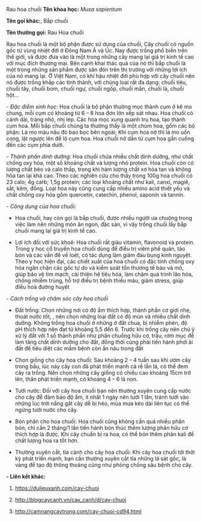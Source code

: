 Rau hoa chuối
**Tên khoa học:** *Musa sapientum*

**Tên gọi khác:**, Bắp chuối

**Tên thường gọi:** Rau Hoa chuối

Rau hoa chuối là một bộ phận được sử dụng của chuối, Cây chuối có nguồn gốc từ vùng nhiệt đới ở Đông Nam Á và Úc. Nay được trồng phổ biến trên thế giới, và được đưa vào là một trong những cây mang lại giá trị kinh tế cao với mục đích thương mại. Bên cạnh khai thác quả của nó thì bắp chuối là một trong những sản phẩm được săn đón trên thị trường với những lợi ích của nó mang lại. Ở Việt Nam, có khí hậu nhiệt đới phù hợp với cây chuối nên nó được trồng khắp các tỉnh thành, với chủng loại rất đa dạng: chuối tiêu, chuối tây, chuối bom, chuối ngự, chuối ngốp, chuối mắn, chuối lá, chuối hột… 

*- Đặc điểm sinh học:* Hoa chuối là bộ phận thường mọc thành cụm ở kẽ mo chung, mỗi cụm có khoảng từ 6 – 8 hoa đơn lớn xếp sát nhau. Hoa chuối có cánh dài, tràng nhỏ, nhị lép. Các hoa mọc xung quanh trụ hoa, tạo thành cụm hoa. Mỗi bắp chuối chúng ta thường thấy là một chùm hoa, gồm các bộ phận: Lá mo màu nâu đỏ bao bọc bên ngoài; Khi cụm hoa nở thì lá mo uốn cong, lật ngược lên để lộ cụm hoa. Hoa chuối nở dần từ cụm hoa gần cuống đến các cụm phía dưới. 

*- Thành phần dinh dưỡng:* Hoa chuối chứa nhiều chất dinh dưỡng, như chất chống oxy hóa, một số khoáng chất và lượng nhỏ protein. Hoa chuối còn có lượng chất béo và calo thấp, trong khi hàm lượng chất xơ hòa tan và không hòa tan lại khá cao. Theo các nghiên cứu cho thấy trong 100g hoa chuối có 23 calo; 4g carb; 1,5g protein; các loại khoáng chất như kali, canxi, magiê, sắt, kẽm, đồng. Loại hoa này cũng cung cấp nhiều amino acid thiết yếu và chất chống oxy hóa gồm quercetin, catechin, phenol, saponin và tannin.

*- Công dụng của hoa chuối:*

+ Hoa chuối, hay còn gọi là bắp chuối, được nhiều người ưa chuộng trong việc làm nên những món ăn ngon, đặc sản, vì vậy trồng chuối lấy bắp chuối mang lại giá trị kinh tế cao.

+ Lợi ích đối với sức khoẻ: Hoa chuối rất giàu vitamin, flavonoid và protein. Trong y học cổ truyền hoa chuối dùng để điều trị viêm phế quản, táo bón và các vấn đề về loét, có tác dụng làm giảm đau bụng kinh nguyệt. Theo y học hiện đại, các chiết xuất của hoa chuối có đặc tính chống oxy hóa ngăn chặn các gốc tự do và kiểm soát tổn thương tế bào và mô, giúp bảo vệ tim mạch, cải thiện hệ tiêu hóa, làm chậm quá trình lão hóa, chống nhiễm trùng, hỗ trợ điều trị bệnh thiếu máu, giảm stress, giúp điều hoà đường huyết

*- Cách trồng và chăm sóc cây hoa chuối*

+ Đất trồng: Chọn những nơi có độ ẩm thích hợp, thành phần cơ giới nhẹ, thoát nước tốt, , nên chọn những loại đất có độ mùn và nhiều chất dinh dưỡng. Không trồng hoa chuối ở những ở đất chua, bị nhiễm phèn, độ pH thích hợp nên đạt từ khoảng 5,5 đến 6. Trước khi trồng cây nên chú ý xử lý đất với 1 số thành phần như phân chuồng hữu cơ, trấu, rơm mục để làm tăng chất dinh dưỡng cho đất, đồng thời cũng phải tiến hành phơi ải đất để tiêu diệt các mầm bệnh còn ẩn náu trong đất

+ Chọn giống cho cây hoa chuối: Sau khoảng 2 – 4 tuần sau khi ươm cây trong bầu, lúc này cây con đã phát triển mạnh cả rễ lẫn lá, có thể đem cây ra trồng. Nên chọn những cây giống có chiều cao khoảng 15cm trở lên, thân phát triển mạnh, có khoảng 4 – 6 lá non.

+ Tưới nước: Đối với cây hoa chuối bạn nên thường xuyên cung cấp nước cho cây để đảm bảo độ ẩm, ít nhất 1 ngày nên tưới 1 lần, tránh tưới vào những lúc trời nắng gắt cây dễ bị héo, mùa mưa kéo dài liên tục có thể ngừng tưới nước cho cây.

+ Bón phân cho hoa chuối: Hoa chuối cũng không cần quá nhiều phân bón, chỉ cần 2 tháng/1 lần tiến hành bón thúc thêm lượng phân hữu cơ thích hợp là được. Khi cây chuẩn bị ra hoa, có thể bón thêm phân kali để chất lượng hoa ra tốt hơn.

+ Thường xuyên cắt, tỉa cành cho cây hoa chuối: Khi cây hoa chuối tới thời kỳ phát triển mạnh, bạn cần thường xuyên cắt tỉa những lá sát gốc, là vàng để tạo độ thông thoáng cũng như phòng chống sâu bệnh cho cây.

**- Liên kết khác:**

1. <https://dulieuxanh.com/cay-chuoi>

2. <http://blogcaycanh.vn/cay_canh/d/cay-chuoi>

3. <http://camnangcaytrong.com/cay-chuoi-cd94.html>

